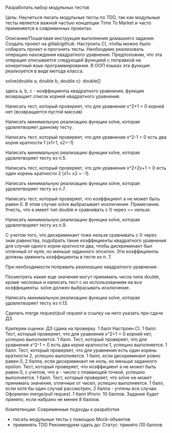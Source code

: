 Разработать набор модульных тестов

Цель:
Научиться писать модульные тесты по TDD, так как модульные тесты является важной частью концепции Time To Market и часто применяется в современных проектах.


Описание/Пошаговая инструкция выполнения домашнего задания:
Создать проект на gitlab/github.
Настроить CI, чтобы можно было собирать проект и прогонять тесты.
Необходимо реализовать операцию нахождения квадратного уравнения. Предположим, что эта операция описывается следующей функцией c поправкой на конкретный язык программирования. В ООП языках эта функция реализуется в виде метода класса.

solve(double a, double b, double c): double[]

здесь a, b, c - коэффициенты квадратного уравнения, функция возвращает список корней квадратного уравнения.

Написать тест, который проверяет, что для уравнения x^2+1 = 0 корней нет (возвращается пустой массив)

Написать минимальную реализацию функции solve, которая удовлетворяет данному тесту.

Написать тест, который проверяет, что для уравнения x^2-1 = 0 есть два корня кратности 1 (x1=1, x2=-1)

Написать минимальную реализацию функции solve, которая удовлетворяет тесту из п.5.

Написать тест, который проверяет, что для уравнения x^2+2x+1 = 0 есть один корень кратности 2 (x1= x2 = -1).

Написать минимальную реализацию функции solve, которая удовлетворяет тесту из п.7.

Написать тест, который проверяет, что коэффициент a не может быть равен 0. В этом случае solve выбрасывает исключение.
Примечание. Учесть, что a имеет тип double и сравнивать с 0 через == нельзя.

Написать минимальную реализацию функции solve, которая удовлетворяет тесту из п.9.

С учетом того, что дискриминант тоже нельзя сравнивать с 0 через знак равенства, подобрать такие коэффициенты квадратного уравнения для случая одного корня кратности два, чтобы дискриминант был отличный от нуля, но меньше заданного эпсилон. Эти коэффициенты должны заменить коэффициенты в тесте из п. 7.

При необходимости поправить реализацию квадратного уравнения.

Посмотреть какие еще значения могут принимать числа типа double, кроме числовых и написать тест с их использованием на все коэффициенты. solve должен выбрасывать исключение.

Написать минимальную реализацию функции solve, которая удовлетворяет тесту из п.13.

Сделать merge request/pull request и ссылку на него указать при сдаче ДЗ.


Критерии оценки:
ДЗ сдана на проверку. 1 балл
Настроен CI. 1 балл.
Тест, который проверяет, что для уравнения x^2+1 = 0 корней нет, успешно выполняется. 1 балл.
Тест, который проверяет, что для уравнения x^2-1 = 0 есть два корня кратности 1, успешно выполняется. 1 балл.
Тест, который проверяет, что для уравнения есть один корень кратности 2, успешно выполняется.
1 балл, если дискриминант ровно равен 0,
2 балла, если дискриминант не ноль, но меньше заданного epsilon.
Тест, который проверяет, что коэффициент a не может быть равен 0, с учетом, что a - число с плавающей точкой, успешно выполняется. 1 балл.
Тест, который проверяет, что solve не может принимать значения, отличные от чиcел, успешно выполняется.
1 балл, если хотя бы один случай рассмотрен,
2 балла - учтены все случаи.
Оформлен merge/pull request. 1 балл
Итого: 10 баллов.
Задание будет принято, если набрано не менее 8 баллов.


Компетенции:
Современные подходы к разработке
- писать модульные тесты с помощью Mock-объектов
- применять TDD
Рекомендуем сдать до:
Статус: принято (10 баллов